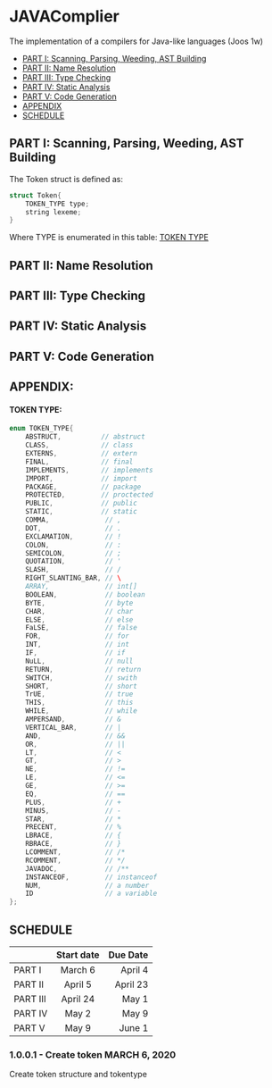 # JAVAComplier
The implementation of a compilers for Java-like languages (Joos 1w)
* [PART I: Scanning, Parsing, Weeding, AST Building ](https://github.com/bochendong/JAVAComplier#part-i-scanning-parsing-weeding-ast-building)
* [PART II: Name Resolution](https://github.com/bochendong/JAVAComplier#part-ii-name-resolution)
* [PART III: Type Checking](https://github.com/bochendong/JAVAComplier#part-iii-type-checking)
* [PART IV: Static Analysis](https://github.com/bochendong/JAVAComplier#part-iv-static-analysis)
* [PART V: Code Generation](https://github.com/bochendong/JAVAComplier#part-v-code-generation)
* [APPENDIX](https://github.com/bochendong/JAVAComplier#appendix)
* [SCHEDULE](https://github.com/bochendong/JAVAComplier#schedule)
## PART I: Scanning, Parsing, Weeding, AST Building 

The Token struct is defined as:
```cpp
struct Token{
    TOKEN_TYPE type;
    string lexeme;
}
```
Where TYPE is enumerated in this table:
[TOKEN TYPE](https://github.com/bochendong/JAVAComplier/blob/master/README.md#token-type)

## PART II: Name Resolution

## PART III: Type Checking

## PART IV: Static Analysis

## PART V: Code Generation 

## APPENDIX:
#### TOKEN TYPE:
```cpp
enum TOKEN_TYPE{
    ABSTRUCT,          // abstruct
    CLASS,             // class
    EXTERNS,           // extern
    FINAL,             // final
    IMPLEMENTS,        // implements
    IMPORT,            // import
    PACKAGE,           // package
    PROTECTED,         // proctected
    PUBLIC,            // public
    STATIC,            // static
    COMMA,              // ,
    DOT,                // .
    EXCLAMATION,        // !
    COLON,              // :
    SEMICOLON,          // ;  
    QUOTATION,          // '
    SLASH,              // /
    RIGHT_SLANTING_BAR, // \
    ARRAY,              // int[]
    BOOLEAN,            // boolean
    BYTE,               // byte
    CHAR,               // char
    ELSE,               // else
    FaLSE,              // false
    FOR,                // for
    INT,                // int
    IF,                 // if
    NuLL,               // null
    RETURN,             // return
    SWITCH,             // swith
    SHORT,              // short
    TrUE,               // true
    THIS,               // this
    WHILE,              // while
    AMPERSAND,          // &
    VERTICAL_BAR,       // |
    AND,                // &&
    OR,                 // ||
    LT,                 // <
    GT,                 // >
    NE,                 // !=
    LE,                 // <=
    GE,                 // >=
    EQ,                 // ==
    PLUS,               // +
    MINUS,              // -
    STAR,               // *
    PRECENT,            // %
    LBRACE,             // {
    RBRACE,             // }
    LCOMMENT,           // /*
    RCOMMENT,           // */
    JAVADOC,            // /**
    INSTANCEOF,         // instanceof
    NUM,                // a number
    ID                  // a variable
};
```
## SCHEDULE
|                | Start date      | Due Date       |
| :------------- | :-------------: | -------------: |
| PART I         | March 6         | April 4        |
| PART II        | April 5         | April 23       |
| PART III       | April 24        | May 1          |
| PART IV        | May 2           | May 9          |
| PART V         | May 9           | June 1         |

### 1.0.0.1 - Create token MARCH 6, 2020
Create token structure and tokentype

